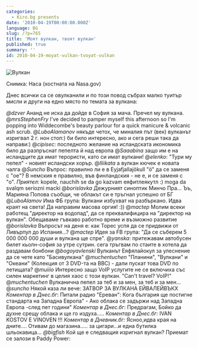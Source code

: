 ```yaml
---
categories:
  - Kiro.bg presents
date: '2010-04-19T00:00:00.000Z'
language: BG
slug: /?p=765
title: 'Моят вулкан, твоят вулкан'
published: true
summary: ''
id: 2010-04-19-moyat-vulkan-tvoyat-vulkan
---
```


![Вулкан](http://antwrp.gsfc.nasa.gov/apod/image/0606/volcanoplume_iss_big.jpg)

Снимка: Наса (хостната на Nasa.gov)

Днес всички са се овулканили и по този повод събрах малко туитър мисли и други на едно място по темата за вулкана:

_@dzver_ Ананд не иска да дойде в София за мача. Пречел му вулкана.
@_mrsStephenFry_ I've decided to pamper myself this afternoon so I'm popping into Widdecombe's beauty parlour for a quick manicure & volcanic ash scrub.
@_LuboAlamanov_ някъде четох, че миналия път (век) вулканът изригвал 2 г. нон стоп:) би било интересно, ако и сега реши така да направи:) @_cipisec_: последното желание на исландската икономика било да разпръснат пепелта й над европа
@_Saaabina_ защо им е на исландците да имат терористи, като си имат вулкани!
@_elenko_: "Тури му пепел" - новият исландски хорър.
@_Iliikata_ а вулкан кючек е новата чалга
@_Suncho_ Въпрос: правилно ли е в Eyjafjallajökull "ö" да се заменя с "oe"? В немския е правилно, във финландския - не е, и се заменя с "o". _Приятел_: kopele, nauchih se da go kazvam еяфитлеякутл :) moga da svalqm seriozni macki
@_borislavka_ Дежурният синоптик Минчо Пра... Ъъ, Марияна Попова съобщи, че облакът си е тръгнал успешно от БГ
@_LuboAlamov_ Има ФБ група: Вулкани избухват на разбъркано. Идва краят на света! Да направим масова оргия! :))
@_mactep_ Молим всеки работещ "директор на водопад", да се преквалифицира на "директор на вулкан". Обещаваме гъвкаво работно време и възможно развитие
@_borislavka_ Въпросът на деня е: как Торес успя да се придвижи от Ливърпул до Испания...?
@_mactep_ Идея за FB група: "Да се съберем 5 000 000 000 души и вулкана ще спре".
@_yanska_: притежавам автобусен билет кьолн-софия за утре сутрин. сега тръгвам по стаите в хотела да раздавам бонбони
@_bogoyavlenski_ Вулканът Еяфялайокул за улеснение да се чете като "Басивулкана"
@_muchentuchen_ "Планини", "Вулкани" и "Океани" (Колекция от 3 DVD-та на BBC) - дали пускат това DVD по летищата?
@_muiiio_ Интересно защо VoIP услугите не се включиха със силен маркетинг в целия хаос с този вулкан. "Can't travel? VoIP!"
@_muchentuchen_ Вулканична пепел за теб и за мен, за теб и за мен...
@_suncho_ Някой каза ли вече: ЗАТВОР ЗА ВУЛКАНА ЕЙВАЛЕЙВЪКХ
_Коментар в Днес.бг_: Питали радио "Ереван": Кога българия ще постигне стандарта на Западна Европа" - Ако облака се задържи над Западна Европа -след пет години"
_Коментар в Днес.бг:_ Предрагам, Бойко да духне срещу облака и ще го издуха.....
_Коментар в Днес.бг:_ IVAN KOSTOV E VINOVEN !!!
_Коментар в Дневник.бг:_ Ясноо,идва края на дните.... Отивам до магазина..... за цигари...и една бутилка шльокавица...
_@bigfish_ Кой ще е следващия изригнал вулкан? Приемат се залози в Paddy Power:
